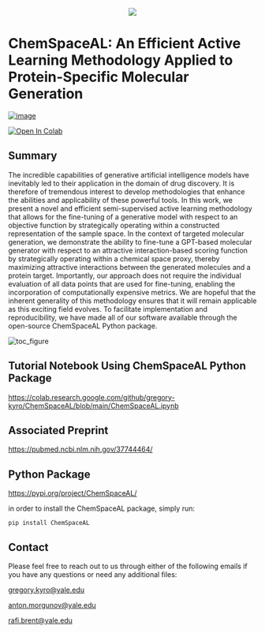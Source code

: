 <p align="center">
  <img src="https://github.com/gregory-kyro/ChemSpaceAL/assets/98780179/79f0f8cf-6f0a-45cf-85b2-854f6c8ff7d5">
</p>

# ChemSpaceAL: An Efficient Active Learning Methodology Applied to Protein-Specific Molecular Generation

[![image](https://img.shields.io/pypi/v/ChemSpaceAL.svg)](https://pypi.org/project/ChemSpaceAL/)

<a target="_blank" href="https://colab.research.google.com/github/gregory-kyro/ChemSpaceAL/blob/main/ChemSpaceAL.ipynb">
  <img src="https://colab.research.google.com/assets/colab-badge.svg" alt="Open In Colab"/>
</a>

## Summary
The incredible capabilities of generative artificial intelligence models have inevitably led to their application in the domain of drug discovery. It is therefore of tremendous interest to develop methodologies that enhance the abilities and applicability of these powerful tools. In this work, we present a novel and efficient semi-supervised active learning methodology that allows for the fine-tuning of a generative model with respect to an objective function by strategically operating within a constructed representation of the sample space. In the context of targeted molecular generation, we demonstrate the ability to fine-tune a GPT-based molecular generator with respect to an attractive interaction-based scoring function by strategically operating within a chemical space proxy, thereby maximizing attractive interactions between the generated molecules and a protein target. Importantly, our approach does not require the individual evaluation of all data points that are used for fine-tuning, enabling the incorporation of computationally expensive metrics. We are hopeful that the inherent generality of this methodology ensures that it will remain applicable as this exciting field evolves. To facilitate implementation and reproducibility, we have made all of our software available through the open-source ChemSpaceAL Python package.

![toc_figure](https://github.com/gregory-kyro/ChemSpaceAL/assets/98780179/ebdcdec1-67d0-48e5-92f1-330ab921b42b)

## Tutorial Notebook Using ChemSpaceAL Python Package
https://colab.research.google.com/github/gregory-kyro/ChemSpaceAL/blob/main/ChemSpaceAL.ipynb

## Associated Preprint
https://pubmed.ncbi.nlm.nih.gov/37744464/

## Python Package
https://pypi.org/project/ChemSpaceAL/

in order to install the ChemSpaceAL package, simply run:

```pip install ChemSpaceAL```

## Contact
Please feel free to reach out to us through either of the following emails if you have any questions or need any additional files:

gregory.kyro@yale.edu

anton.morgunov@yale.edu

rafi.brent@yale.edu
